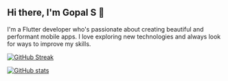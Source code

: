 ## Hi there, I'm Gopal S 👋

I'm a Flutter developer who's passionate about creating beautiful and performant mobile apps. I love exploring new technologies and always look for ways to improve my skills.


[![GitHub Streak](https://github-readme-streak-stats.herokuapp.com?user=gopalshibu142&theme=tokyonight&date_format=j%20M%5B%20Y%5D)](https://git.io/streak-stats)

[![GitHub stats](https://github-readme-stats.vercel.app/api?username=gopalshibu142&count_private=true&theme=tokyonight)](https://github.com/anuraghazra/github-readme-stats)
